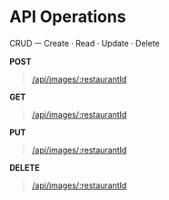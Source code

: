# API Operations

CRUD ㅡ Create · Read · Update · Delete


**POST**

> [/api/images/:restaurantId](http://localhost:3001/api/images/:restaurantId)

**GET**

> [/api/images/:restaurantId](http://localhost:3001/api/images/:restaurantId)

**PUT**

> [/api/images/:restaurantId](http://localhost:3001/api/images/:restaurantId)

**DELETE**

> [/api/images/:restaurantId](http://localhost:3001/api/images/:restaurantId)

